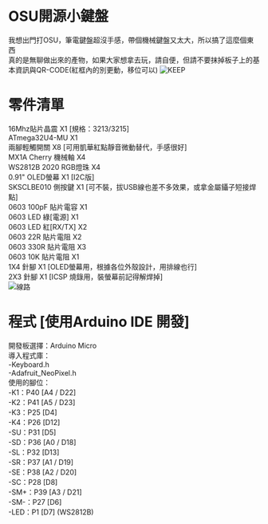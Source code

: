 # OSU開源小鍵盤
我想出門打OSU，筆電鍵盤超沒手感，帶個機械鍵盤又太大，所以搞了這麼個東西   
真的是無聊做出來的產物，如果大家想拿去玩，請自便，但請不要抹掉板子上的基本資訊與QR-CODE(紅框內的別更動，移位可以)
![KEEP](https://user-images.githubusercontent.com/53372547/128504728-245516b4-cbd2-469b-8593-93b7aa101d08.jpg)

# 零件清單
16Mhz貼片晶震 X1 [規格：3213/3215]  
ATmega32U4-MU X1  
兩腳輕觸開關 X8 [可用凱華紅點靜音微動替代，手感很好]  
MX1A Cherry 機械軸 X4  
WS2812B 2020 RGB燈珠 X4  
0.91" OLED螢幕 X1 [I2C版]  
SKSCLBE010 側按鍵 X1 [可不裝，拔USB線也差不多效果，或拿金屬鑷子短接焊點]  
0603 100pF 貼片電容 X1  
0603 LED 綠[電源] X1  
0603 LED 紅[RX/TX] X2  
0603 22R 貼片電阻 X2  
0603 330R 貼片電阻 X3  
0603 10K 貼片電阻 X1  
1X4 針腳 X1 [OLED螢幕用，根據各位外殼設計，用排線也行]  
2X3 針腳 X1 [ICSP 燒錄用，裝螢幕前記得解焊掉]  
![線路](https://user-images.githubusercontent.com/53372547/128508365-dad67853-d12c-48b0-82be-aa26be103c1f.jpg)

# 程式 [使用Arduino IDE 開發]
開發板選擇：Arduino Micro  
導入程式庫：  
-Keyboard.h  
-Adafruit_NeoPixel.h  
使用的腳位：  
-K1：P40 [A4 / D22]  
-K2：P41 [A5 / D23]  
-K3：P25 [D4]  
-K4：P26 [D12]  
-SU：P31 [D5]  
-SD：P36 [A0 / D18]  
-SL：P32 [D13]  
-SR：P37 [A1 / D19]  
-SE：P38 [A2 / D20]  
-SC：P28 [D8]  
-SM+：P39 [A3 / D21]  
-SM-：P27 [D6]  
-LED：P1 [D7] (WS2812B)  
